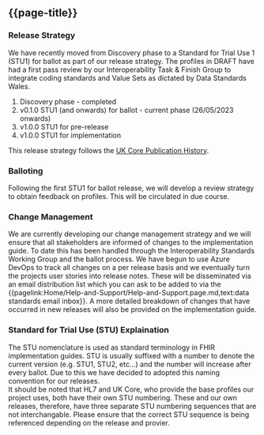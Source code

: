 ## {{page-title}}

### Release Strategy

We have recently moved from Discovery phase to a Standard for Trial Use 1 (STU1) for ballot as part of our release strategy.  The profiles in DRAFT have had a first pass review by our Interoperability Task & Finish Group to integrate coding standards and Value Sets as dictated by Data Standards Wales.

1. Discovery phase - completed
2. v0.1.0 STU1 (and onwards) for ballot - current phase (26/05/2023 onwards)
3. v1.0.0 STU1 for pre-release
4. v1.0.0 STU1 for implementation

This release strategy follows the [UK Core Publication History](https://simplifier.net/guide/ukcoreversionhistory?version=current).

### Balloting

Following the first STU1 for ballot release,  we will develop a review strategy to obtain feedback on profiles. This will be circulated in due course.

### Change Management

We are currently developing our change management strategy and we will ensure that all stakeholders are informed of changes to the implementation guide. To date this has been handled through the Interoperability Standards Working Group and the ballot process.  We have begun to use Azure DevOps to track all changes on a per release basis and we eventually turn the projects user stories into release notes.  These will be disseminated via an email distribution list which you can ask to be added to via the {{pagelink:Home/Help-and-Support/Help-and-Support.page.md,text:data standards email inbox}}. A more detailed breakdown of changes that have occurred in new releases will also be provided on the implementation guide.

### Standard for Trial Use (STU) Explaination

The STU nomenclature is used as standard terminology in FHIR implementation guides.  STU is usually suffixed with a number to denote the current version (e.g. STU1, STU2, etc...) and the number will increase after every ballot.  Due to this we have decided to adopted this naming convention for our releases.
<br>
It should be noted that HL7 and UK Core, who provide the base profiles our project uses, both have their own STU numbering. These and our own releases, therefore, have three separate STU numbering sequences that are not interchangable.  Please ensure that the correct STU sequence is being referenced depending on the release and provier.
